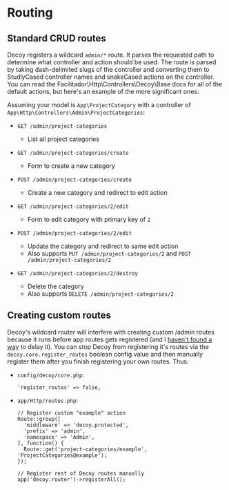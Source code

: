 # Routing

## Standard CRUD routes

Decoy registers a wildcard `admin/*` route. It parses the requested path to determine what controller and action should be used.  The route is parsed by taking dash-delimited slugs of the controller and converting them to StudlyCased controller names and snakeCased actions on the controller.  You can read the Facilitador\Http\Controllers\Decoy\Base docs for all of the default actions, but here's an example of the more significant ones:

Assuming your model is `App\ProjectCategory` with a controller of `App\Http\Controllers\Admin\ProjectCategories`:

- `GET /admin/project-categories`
	- List all project categories

- `GET /admin/project-categories/create`
	- Form to create a new category

- `POST /admin/project-categories/create`
	- Create a new category and redirect to edit action

- `GET /admin/project-categories/2/edit`
	- Form to edit category with primary key of `2`

- `POST /admin/project-categories/2/edit`
	- Update the category and redirect to same edit action
  - Also supports `PUT /admin/project-categories/2` and `POST /admin/project-categories/2`

- `GET /admin/project-categories/2/destroy` 
	- Delete the category
  - Also supports `DELETE /admin/project-categories/2`

## Creating custom routes

Decoy's wildcard router will interfere with creating custom /admin routes because it runs before app routes gets registered (and I [haven't found a way](https://github.com/BKWLD/decoy/issues/490) to delay it).  You can stop Decoy from registering it's routes via the `decoy.core.register_routes` boolean config value and then manually register them after you finish registering your own routes. Thus:

- `config/decoy/core.php`:

  ```php?start_inline=1
  'register_routes' => false,
  ```

- `app/Http/routes.php`:

  ```php?start_inline=1
  // Register custom "example" action
  Route::group([
    'middleware' => 'decoy.protected',
    'prefix' => 'admin',
    'namespace' => 'Admin',
  ], function() {
    Route::get('project-categories/example', 'ProjectCategories@example');
  });

  // Register rest of Decoy routes manually
  app('decoy.router')->registerAll();
  ```
